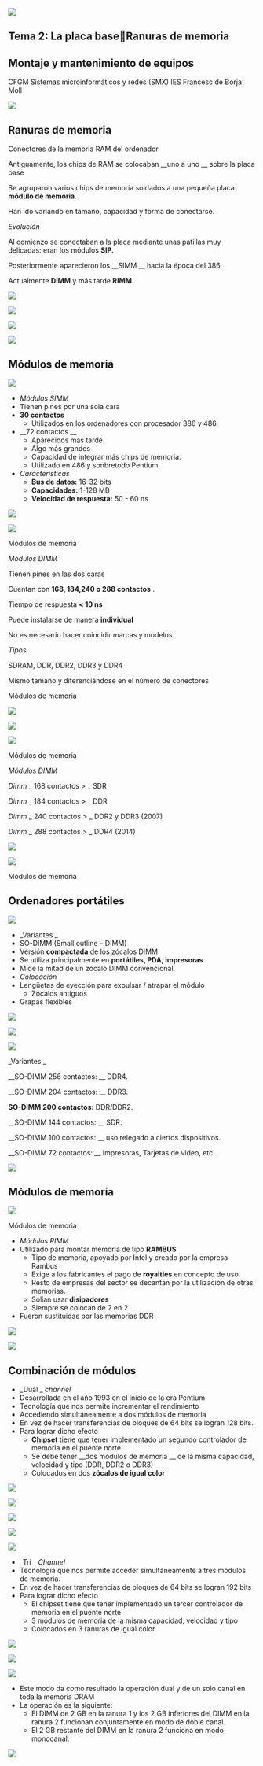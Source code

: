 ![](img%5CU26%20-%20Zocalos%20de%20memoria0.png)

## Tema 2: La placa baseRanuras de memoria

## Montaje y mantenimiento de equipos
CFGM Sistemas microinformáticos y redes (SMX)
IES Francesc de Borja Moll

![](img%5CU26%20-%20Zocalos%20de%20memoria1.jpg)

## Ranuras de memoria

Conectores de la memoria RAM del ordenador

Antiguamente\, los chips de RAM se colocaban  __uno a uno __ sobre la placa base

Se agruparon varios chips de memoria soldados a una pequeña placa:  __módulo de memoria\.__

Han ido variando en tamaño\, capacidad y forma de conectarse\.

_Evolución_

Al comienzo se conectaban a la placa mediante unas patillas muy delicadas: eran los módulos  __SIP\.__

Posteriormente aparecieron los  __SIMM __ hacia la época del 386\.

Actualmente  __DIMM__  y más tarde  __RIMM__ \.

![](img%5CU26%20-%20Zocalos%20de%20memoria2.jpg)

![](img%5CU26%20-%20Zocalos%20de%20memoria3.gif)

![](img%5CU26%20-%20Zocalos%20de%20memoria4.gif)

![](img%5CU26%20-%20Zocalos%20de%20memoria5.gif)

## Módulos de memoria

![](img%5CU26%20-%20Zocalos%20de%20memoria6.png)

* _Módulos SIMM_
* Tienen pines por una sola cara
* __30 contactos__
  * Utilizados en los ordenadores con procesador 386 y 486\.
* __72 contactos __
  * Aparecidos más tarde
  * Algo más grandes
  * Capacidad de integrar más chips de memoria\.
  * Utilizado en 486 y sonbretodo Pentium\.
* _Características_
  * __Bus de datos:__  16\-32 bits
  * __Capacidades:__  1\-128 MB
  * __Velocidad de respuesta:__  50 \- 60 ns

![](img%5CU26%20-%20Zocalos%20de%20memoria7.png)

![](img%5CU26%20-%20Zocalos%20de%20memoria8.png)

Módulos de memoria

_Módulos DIMM_

Tienen pines en las dos caras

Cuentan con  __168\, 184\,240 o 288 contactos__ \.

Tiempo de respuesta  __< 10 ns__

Puede instalarse de manera  __individual__

No es necesario hacer coincidir marcas y modelos

_Tipos_

SDRAM\, DDR\, DDR2\, DDR3 y DDR4

Mismo tamaño y diferenciándose en el número de conectores

Módulos de memoria

![](img%5CU26%20-%20Zocalos%20de%20memoria9.jpg)

![](img%5CU26%20-%20Zocalos%20de%20memoria10.png)

![](img%5CU26%20-%20Zocalos%20de%20memoria11.jpg)

Módulos de memoria

_Módulos DIMM_

_Dimm_  _ 168 contactos > _ SDR

_Dimm_  _ 184 contactos > _ DDR

_Dimm_  _ 240 contactos > _ DDR2 y DDR3 \(2007\)

_Dimm_  _ 288 contactos > _ DDR4 \(2014\)

![](img%5CU26%20-%20Zocalos%20de%20memoria12.png)

![](img%5CU26%20-%20Zocalos%20de%20memoria13.jpg)

Módulos de memoria

## Ordenadores portátiles

![](img%5CU26%20-%20Zocalos%20de%20memoria14.png)

* _Variantes _
* SO\-DIMM \(Small outline – DIMM\)
* Versión  __compactada__  de los zócalos DIMM
* Se utiliza principalmente en  __portátiles\, PDA\, impresoras__ \.
* Mide la mitad de un zócalo DIMM convencional\.
* _Colocación_
* Lengüetas de eyección para expulsar / atrapar el módulo
  * Zócalos antiguos
* Grapas flexibles

![](img%5CU26%20-%20Zocalos%20de%20memoria15.jpg)

![](img%5CU26%20-%20Zocalos%20de%20memoria16.png)

![](img%5CU26%20-%20Zocalos%20de%20memoria17.jpg)

_Variantes _

__SO\-DIMM 256 contactos: __ DDR4\.

__SO\-DIMM 204 contactos: __ DDR3\.

__SO\-DIMM 200 contactos:__  DDR/DDR2\.

__SO\-DIMM 144 contactos: __ SDR\.

__SO\-DIMM 100 contactos: __ uso relegado a ciertos dispositivos\.

__SO\-DIMM 72 contactos: __ Impresoras\, Tarjetas de video\, etc\.

![](img%5CU26%20-%20Zocalos%20de%20memoria18.gif)

## Módulos de memoria

![](img%5CU26%20-%20Zocalos%20de%20memoria19.png)

Módulos de memoria

* _Módulos RIMM_
* Utilizado para montar memoria de tipo  __RAMBUS__
  * Tipo de memoria\, apoyado por Intel y creado por la empresa Rambus
  * Exige a los fabricantes el pago de  __royalties__  en concepto de uso\.
  * Resto de empresas del sector se decantan por la utilización de otras memorias\.
  * Solian usar  __disipadores__
  * Siempre se colocan de 2 en 2
* Fueron sustituidas por las memorias DDR

![](img%5CU26%20-%20Zocalos%20de%20memoria20.jpg)

![](img%5CU26%20-%20Zocalos%20de%20memoria21.jpg)

## Combinación de módulos

* _Dual _  _channel_
* Desarrollada en el año 1993 en el inicio de la era Pentium
* Tecnología que nos permite incrementar el rendimiento
* Accediendo simultáneamente a dos módulos de memoria
* En vez de hacer transferencias de bloques de 64 bits se logran 128 bits\.
* Para lograr dicho efecto
  * __Chipset__  tiene que tener implementado un segundo controlador de memoria en el puente norte
  * Se debe tener  __dos módulos de memoria __ de la misma capacidad\, velocidad y tipo \(DDR\, DDR2 o DDR3\)
  * Colocados en dos  __zócalos de igual color__

![](img%5CU26%20-%20Zocalos%20de%20memoria22.jpg)

![](img%5CU26%20-%20Zocalos%20de%20memoria23.jpg)

![](img%5CU26%20-%20Zocalos%20de%20memoria24.jpg)

![](img%5CU26%20-%20Zocalos%20de%20memoria25.jpg)

![](img%5CU26%20-%20Zocalos%20de%20memoria26.jpg)

* _Tri _  _Channel_
* Tecnología que nos permite acceder simultáneamente a tres módulos de memoria\.
* En vez de hacer transferencias de bloques de 64 bits se logran 192 bits
* Para lograr dicho efecto
  * El chipset tiene que tener implementado un tercer controlador de memoria en el puente norte
  * 3 módulos de memoria de la misma capacidad\, velocidad y tipo
  * Colocados en 3 ranuras de igual color

![](img%5CU26%20-%20Zocalos%20de%20memoria27.jpg)

![](img%5CU26%20-%20Zocalos%20de%20memoria28.jpg)

![](img%5CU26%20-%20Zocalos%20de%20memoria29.jpg)

* Este modo da como resultado la operación dual y de un solo canal en toda la memoria DRAM
* La operación es la siguiente:
  * El DIMM de 2 GB en la ranura 1 y los 2 GB inferiores del DIMM en la ranura 2 funcionan conjuntamente en modo de doble canal\.
  * El 2 GB restante del DIMM en la ranura 2 funciona en modo monocanal\.

![](img%5CU26%20-%20Zocalos%20de%20memoria30.jpg)

